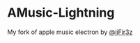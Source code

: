 # AMusic-Lightning
My fork of apple music electron by <a href="https://github.com/iiFir3z/">@iiFir3z</a>
